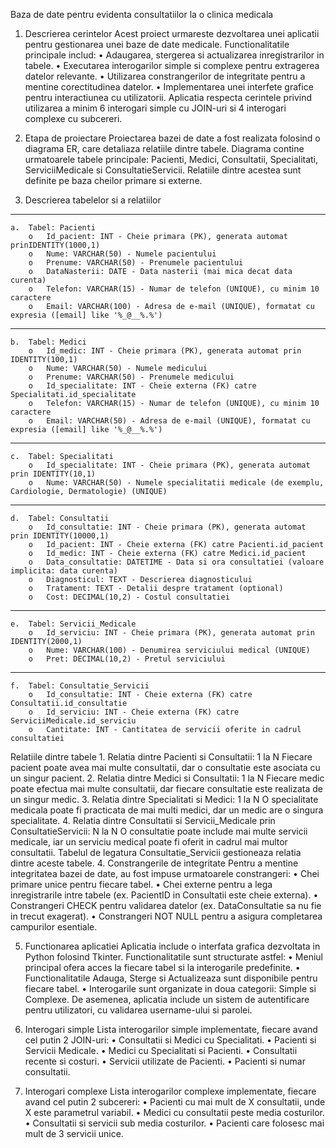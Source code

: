 Baza de date pentru evidenta consultatiilor la o clinica medicala
1.	Descrierea cerintelor
	Acest proiect urmareste dezvoltarea unei aplicatii pentru gestionarea unei baze de date medicale. Functionalitatile principale includ:
		•	Adaugarea, stergerea si actualizarea inregistrarilor in tabele.
		•	Executarea interogarilor simple si complexe pentru extragerea datelor relevante.
		•	Utilizarea constrangerilor de integritate pentru a mentine corectitudinea datelor.
		•	Implementarea unei interfete grafice pentru interactiunea cu utilizatorii. Aplicatia respecta cerintele privind utilizarea a minim 6 interogari simple cu JOIN-uri si 4 interogari complexe cu subcereri.
2.	Etapa de proiectare
	Proiectarea bazei de date a fost realizata folosind o diagrama ER, care detaliaza relatiile dintre tabele. Diagrama contine urmatoarele tabele principale: Pacienti, Medici, Consultatii, Specialitati, ServiciiMedicale si ConsultatieServicii. Relatiile dintre acestea sunt definite pe baza cheilor primare si externe.
 
3.	Descrierea tabelelor si a relatiilor
________________________________________
	a.	Tabel: Pacienti
		o	Id_pacient: INT - Cheie primara (PK), generata automat prinIDENTITY(1000,1)
		o	Nume: VARCHAR(50) - Numele pacientului
		o	Prenume: VARCHAR(50) - Prenumele pacientului
		o	DataNasterii: DATE - Data nasterii (mai mica decat data curenta)
		o	Telefon: VARCHAR(15) - Numar de telefon (UNIQUE), cu minim 10 caractere
		o	Email: VARCHAR(100) - Adresa de e-mail (UNIQUE), formatat cu expresia ([email] like '%_@__%.%') 
________________________________________
	b.	Tabel: Medici
		o	Id_medic: INT - Cheie primara (PK), generata automat prin IDENTITY(100,1)
		o	Nume: VARCHAR(50) - Numele medicului
		o	Prenume: VARCHAR(50) - Prenumele medicului
		o	Id_specialitate: INT - Cheie externa (FK) catre Specialitati.id_specialitate
		o	Telefon: VARCHAR(15) - Numar de telefon (UNIQUE), cu minim 10 caractere
		o	Email: VARCHAR(50) - Adresa de e-mail (UNIQUE), formatat cu expresia ([email] like '%_@__%.%')
________________________________________
	c.	Tabel: Specialitati
		o	Id_specialitate: INT - Cheie primara (PK), generata automat prin IDENTITY(10,1)
		o	Nume: VARCHAR(50) - Numele specialitatii medicale (de exemplu, Cardiologie, Dermatologie) (UNIQUE)
________________________________________
	d.	Tabel: Consultatii
		o	Id_consultatie: INT - Cheie primara (PK), generata automat prin IDENTITY(10000,1)
		o	Id_pacient: INT - Cheie externa (FK) catre Pacienti.id_pacient
		o	Id_medic: INT - Cheie externa (FK) catre Medici.id_pacient
		o	Data_consultatie: DATETIME - Data si ora consultatiei (valoare implicita: data curenta)
		o	Diagnosticul: TEXT - Descrierea diagnosticului
		o	Tratament: TEXT - Detalii despre tratament (optional)
		o	Cost: DECIMAL(10,2) - Costul consultatiei
________________________________________
	e.	Tabel: Servicii_Medicale
		o	Id_serviciu: INT - Cheie primara (PK), generata automat prin IDENTITY(2000,1)
		o	Nume: VARCHAR(100) - Denumirea serviciului medical (UNIQUE)
		o	Pret: DECIMAL(10,2) - Pretul serviciului
________________________________________
	f.	Tabel: Consultatie_Servicii
		o	Id_consultatie: INT - Cheie externa (FK) catre Consultatii.id_consultatie
		o	Id_serviciu: INT - Cheie externa (FK) catre ServiciiMedicale.id_serviciu
		o	Cantitate: INT - Cantitatea de servicii oferite in cadrul consultatiei
Relatiile dintre tabele
	1.	Relatia dintre Pacienti si Consultatii: 1 la N
		Fiecare pacient poate avea mai multe consultatii, dar o consultatie este asociata cu un singur pacient.
	2.	Relatia dintre Medici si Consultatii: 1 la N
		Fiecare medic poate efectua mai multe consultatii, dar fiecare consultatie este realizata de un singur medic.
	3.	Relatia dintre Specialitati si Medici: 1 la N
		O specialitate medicala poate fi practicata de mai multi medici, dar un medic are o singura specialitate.
	4.	Relatia dintre Consultatii si Servicii_Medicale prin ConsultatieServicii: N la N
		O consultatie poate include mai multe servicii medicale, iar un serviciu medical poate fi oferit in cadrul mai multor consultatii. Tabelul de legatura Consultatie_Servicii gestioneaza relatia dintre aceste tabele.
	4.	Constrangerile de integritate
		Pentru a mentine integritatea bazei de date, au fost impuse urmatoarele constrangeri:
			•	Chei primare unice pentru fiecare tabel.
			•	Chei externe pentru a lega inregistrarile intre tabele (ex. PacientID in Consultatii este cheie externa).
			•	Constrangeri CHECK pentru validarea datelor (ex. DataConsultatie sa nu fie in trecut exagerat).
			•	Constrangeri NOT NULL pentru a asigura completarea campurilor esentiale.

5.	Functionarea aplicatiei
	Aplicatia include o interfata grafica dezvoltata in Python folosind Tkinter. Functionalitatile sunt structurate astfel:
		•	Meniul principal ofera acces la fiecare tabel si la interogarile predefinite.
		•	Functionalitatile Adauga, Sterge si Actualizeaza sunt disponibile pentru fiecare tabel.
		•	Interogarile sunt organizate in doua categorii: Simple si Complexe. De asemenea, aplicatia include un sistem de autentificare pentru utilizatori, cu validarea username-ului si parolei.

6.	Interogari simple
	Lista interogarilor simple implementate, fiecare avand cel putin 2 JOIN-uri:
		•	Consultatii si Medici cu Specialitati.
		•	Pacienti si Servicii Medicale.
		•	Medici cu Specialitati si Pacienti.
		•	Consultatii recente si costuri.
		•	Servicii utilizate de Pacienti.
		•	Pacienti si numar consultatii.

7.	Interogari complexe
	Lista interogarilor complexe implementate, fiecare avand cel putin 2 subcereri:
		•	Pacienti cu mai mult de X consultatii, unde X este parametrul variabil.
		•	Medici cu consultatii peste media costurilor.
•	Consultatii si servicii sub media costurilor.
•	Pacienti care folosesc mai mult de 3 servicii unice.


